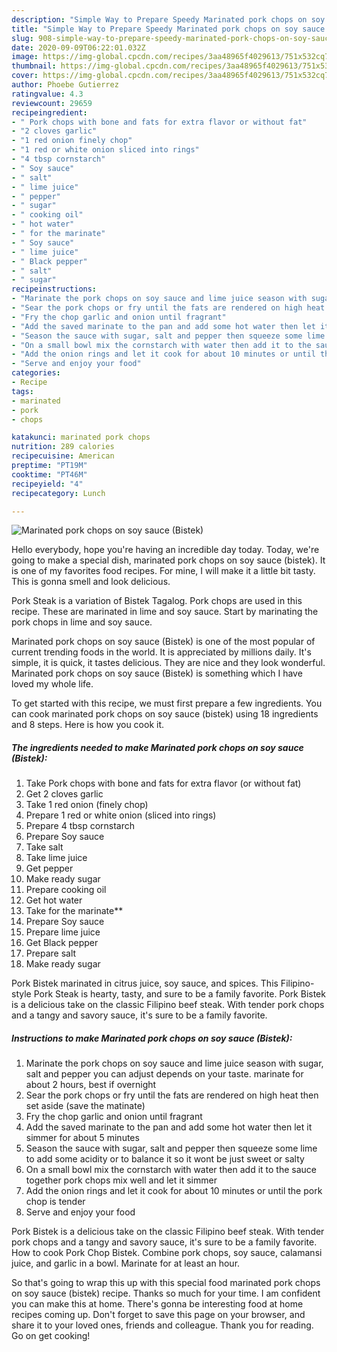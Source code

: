 ```yaml
---
description: "Simple Way to Prepare Speedy Marinated pork chops on soy sauce (Bistek)"
title: "Simple Way to Prepare Speedy Marinated pork chops on soy sauce (Bistek)"
slug: 908-simple-way-to-prepare-speedy-marinated-pork-chops-on-soy-sauce-bistek
date: 2020-09-09T06:22:01.032Z
image: https://img-global.cpcdn.com/recipes/3aa48965f4029613/751x532cq70/marinated-pork-chops-on-soy-sauce-bistek-recipe-main-photo.jpg
thumbnail: https://img-global.cpcdn.com/recipes/3aa48965f4029613/751x532cq70/marinated-pork-chops-on-soy-sauce-bistek-recipe-main-photo.jpg
cover: https://img-global.cpcdn.com/recipes/3aa48965f4029613/751x532cq70/marinated-pork-chops-on-soy-sauce-bistek-recipe-main-photo.jpg
author: Phoebe Gutierrez
ratingvalue: 4.3
reviewcount: 29659
recipeingredient:
- " Pork chops with bone and fats for extra flavor or without fat"
- "2 cloves garlic"
- "1 red onion finely chop"
- "1 red or white onion sliced into rings"
- "4 tbsp cornstarch"
- " Soy sauce"
- " salt"
- " lime juice"
- " pepper"
- " sugar"
- " cooking oil"
- " hot water"
- " for the marinate"
- " Soy sauce"
- " lime juice"
- " Black pepper"
- " salt"
- " sugar"
recipeinstructions:
- "Marinate the pork chops on soy sauce and lime juice season with sugar, salt and pepper you can adjust depends on your taste. marinate for about 2 hours, best if overnight"
- "Sear the pork chops or fry until the fats are rendered on high heat then set aside (save the matinate)"
- "Fry the chop garlic and onion until fragrant"
- "Add the saved marinate to the pan and add some hot water then let it simmer for about 5 minutes"
- "Season the sauce with sugar, salt and pepper then squeeze some lime to add some acidity or to balance it so it wont be just sweet or salty"
- "On a small bowl mix the cornstarch with water then add it to the sauce together pork chops mix well and let it simmer"
- "Add the onion rings and let it cook for about 10 minutes or until the pork chop is tender"
- "Serve and enjoy your food"
categories:
- Recipe
tags:
- marinated
- pork
- chops

katakunci: marinated pork chops 
nutrition: 289 calories
recipecuisine: American
preptime: "PT19M"
cooktime: "PT46M"
recipeyield: "4"
recipecategory: Lunch

---
```



![Marinated pork chops on soy sauce (Bistek)](https://img-global.cpcdn.com/recipes/3aa48965f4029613/751x532cq70/marinated-pork-chops-on-soy-sauce-bistek-recipe-main-photo.jpg)

Hello everybody, hope you're having an incredible day today. Today, we're going to make a special dish, marinated pork chops on soy sauce (bistek). It is one of my favorites food recipes. For mine, I will make it a little bit tasty. This is gonna smell and look delicious.

Pork Steak is a variation of Bistek Tagalog. Pork chops are used in this recipe. These are marinated in lime and soy sauce. Start by marinating the pork chops in lime and soy sauce.

Marinated pork chops on soy sauce (Bistek) is one of the most popular of current trending foods in the world. It is appreciated by millions daily. It's simple, it is quick, it tastes delicious. They are nice and they look wonderful. Marinated pork chops on soy sauce (Bistek) is something which I have loved my whole life.


To get started with this recipe, we must first prepare a few ingredients. You can cook marinated pork chops on soy sauce (bistek) using 18 ingredients and 8 steps. Here is how you cook it.

<!--inarticleads1-->

##### The ingredients needed to make Marinated pork chops on soy sauce (Bistek):

1. Take  Pork chops with bone and fats for extra flavor (or without fat)
1. Get 2 cloves garlic
1. Take 1 red onion (finely chop)
1. Prepare 1 red or white onion (sliced into rings)
1. Prepare 4 tbsp cornstarch
1. Prepare  Soy sauce
1. Take  salt
1. Take  lime juice
1. Get  pepper
1. Make ready  sugar
1. Prepare  cooking oil
1. Get  hot water
1. Take  for the marinate**
1. Prepare  Soy sauce
1. Prepare  lime juice
1. Get  Black pepper
1. Prepare  salt
1. Make ready  sugar


Pork Bistek marinated in citrus juice, soy sauce, and spices. This Filipino-style Pork Steak is hearty, tasty, and sure to be a family favorite. Pork Bistek is a delicious take on the classic Filipino beef steak. With tender pork chops and a tangy and savory sauce, it&#39;s sure to be a family favorite. 

<!--inarticleads2-->

##### Instructions to make Marinated pork chops on soy sauce (Bistek):

1. Marinate the pork chops on soy sauce and lime juice season with sugar, salt and pepper you can adjust depends on your taste. marinate for about 2 hours, best if overnight
1. Sear the pork chops or fry until the fats are rendered on high heat then set aside (save the matinate)
1. Fry the chop garlic and onion until fragrant
1. Add the saved marinate to the pan and add some hot water then let it simmer for about 5 minutes
1. Season the sauce with sugar, salt and pepper then squeeze some lime to add some acidity or to balance it so it wont be just sweet or salty
1. On a small bowl mix the cornstarch with water then add it to the sauce together pork chops mix well and let it simmer
1. Add the onion rings and let it cook for about 10 minutes or until the pork chop is tender
1. Serve and enjoy your food


Pork Bistek is a delicious take on the classic Filipino beef steak. With tender pork chops and a tangy and savory sauce, it&#39;s sure to be a family favorite. How to cook Pork Chop Bistek. Combine pork chops, soy sauce, calamansi juice, and garlic in a bowl. Marinate for at least an hour. 

So that's going to wrap this up with this special food marinated pork chops on soy sauce (bistek) recipe. Thanks so much for your time. I am confident you can make this at home. There's gonna be interesting food at home recipes coming up. Don't forget to save this page on your browser, and share it to your loved ones, friends and colleague. Thank you for reading. Go on get cooking!
